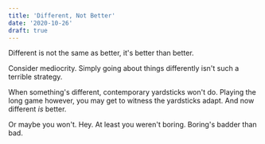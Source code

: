 ```yaml
---
title: 'Different, Not Better'
date: '2020-10-26'
draft: true
---
```


Different is not the same as better, it's better than better.

Consider mediocrity. Simply going about things differently isn't such a terrible strategy.

When something's different, contemporary yardsticks won't do. Playing the long game however, you may get to witness the yardsticks adapt. And now different _is_ better.

Or maybe you won't. Hey. At least you weren't boring. Boring's badder than bad.
